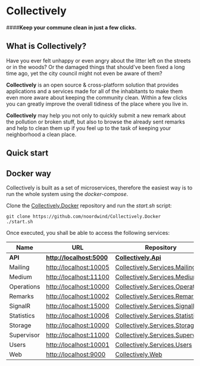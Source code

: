 # Collectively

####**Keep your commune clean in just a few clicks.**


**What is Collectively?**
----------------

Have you ever felt unhappy or even angry about the litter left on the streets or in the woods? Or the damaged things that should've been fixed a long time ago, yet the city council might not even be aware of them?

**Collectively** is an open source & cross-platform solution that provides applications and a services made for all of the inhabitants to make them even more aware about keeping the community clean. 
Within a few clicks you can greatly improve the overall tidiness of the place where you live in. 

**Collectively** may help you not only to quickly submit a new remark about the pollution or broken stuff, but also to browse the already sent remarks and help to clean them up if you feel up to the task of keeping your neighborhood a clean place.


**Quick start**
----------------

## Docker way

Collectively is built as a set of microservices, therefore the easiest way is to run the whole system using the *docker-compose*.

Clone the [Collectively.Docker](https://github.com/noordwind/Collectively.Docker) repository and run the *start.sh* script:

```
git clone https://github.com/noordwind/Collectively.Docker
./start.sh
```

Once executed, you shall be able to access the following services:

|Name               |URL                                                  |Repository 
|-------------------|-----------------------------------------------------|-----------------------------------------------------------------------------------------------
|**API**            |**[http://localhost:5000](http://localhost:5000)**   |**[Collectively.Api](https://github.com/noordwind/Collectively.Api)** 
|Mailing            |[http://localhost:10005](http://localhost:10005)     |[Collectively.Services.Mailing](https://github.com/noordwind/Collectively.Services.Mailing) 
|Medium             |[http://localhost:11100](http://localhost:11100)     |[Collectively.Services.Medium](https://github.com/noordwind/Collectively.Services.Medium) 
|Operations         |[http://localhost:10000](http://localhost:10000)     |[Collectively.Services.Operations](https://github.com/noordwind/Collectively.Services.Operations) 
|Remarks            |[http://localhost:10002](http://localhost:10002)     |[Collectively.Services.Remarks](https://github.com/noordwind/Collectively.Services.Remarks) 
|SignalR            |[http://localhost:15000](http://localhost:15000)     |[Collectively.Services.SignalR](https://github.com/noordwind/Collectively.Services.SignalR) 
|Statistics         |[http://localhost:10006](http://localhost:10006)     |[Collectively.Services.Statistics](https://github.com/noordwind/Collectively.Services.Statistics)
|Storage            |[http://localhost:10000](http://localhost:10000)     |[Collectively.Services.Storage](https://github.com/noordwind/Collectively.Services.Storage) 
|Supervisor         |[http://localhost:11000](http://localhost:11000)     |[Collectively.Services.Supervisor](https://github.com/noordwind/Collectively.Services.Supervisor)
|Users              |[http://localhost:10001](http://localhost:10001)     |[Collectively.Services.Users](https://github.com/noordwind/Collectively.Services.Users) 
|Web                |[http://localhost:9000](http://localhost:9000)       |[Collectively.Web](https://github.com/noordwind/Collectively.Web)
